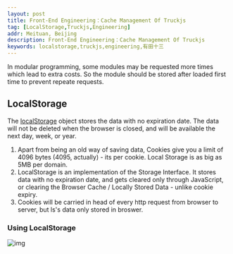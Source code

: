 ```yaml
---
layout: post
title: Front-End Engineering：Cache Management Of Truckjs
tag: [LocalStorage,Truckjs,Engineering]
addr: Meituan, Beijing
description: Front-End Engineering：Cache Management Of Truckjs
keywords: localstorage,truckjs,engineering,有田十三
---
```


In modular programming, some modules may be requested more times which lead to extra costs. So the module should be stored after loaded first time to prevent repeate requests.

<!--more-->

## LocalStorage

The [localStorage](https://developer.mozilla.org/zh-CN/docs/Web/API/Window/localStorage) object stores the data with no expiration date. The data will not be deleted when the browser is closed, and will be available the next day, week, or year.

1. Apart from being an old way of saving data, Cookies give you a limit of 4096 bytes (4095, actually) - its per cookie. Local Storage is as big as 5MB per domain.
2. LocalStorage is an implementation of the Storage Interface. It stores data with no expiration date, and gets cleared only through JavaScript, or clearing the Browser Cache / Locally Stored Data - unlike cookie expiry.
3. Cookies will be carried in head of every http request from browser to server, but ls's data only stored in broswer.

### Using LocalStorage

![img](http://i.imgur.com/v9o1kNy.png?1)
